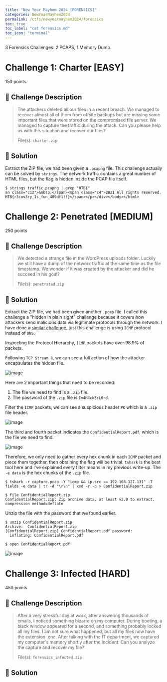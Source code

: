 ```yaml
---
title: "New Year Mayhem 2024 [FORENSICS]"
categories: NewYearMayhem2024
permalink: /ctfs/newyearmayhem2024/forensics
toc: true
toc_label: "cat forensics.md"
toc_icon: "terminal"
---
```

3 Forensics Challenges: 2 PCAPS, 1 Memory Dump.

# Challenge 1: Charter [EASY]
150 points

## 📁 Challenge Description

>The attackers deleted all our files in a recent breach. We managed to recover almost all of them from offsite backups but are missing some important files that were stored on the compromised file server. We managed to capture the traffic during the attack. Can you please help us with this situation and recover our files?
>
>File(s): `charter.zip`

## 🚩 Solution

Extract the ZIP file, we had been given a `.pcapng` file. This challenge actually can be solved by `strings`. The network traffic contains a great number of HTML files, but the flag is hidden inside the PCAP file itself.

```
$ strings traffic.pcapng | grep "HTB{"
an class="c12">&nbsp;</span><span class="c4">2021 All rights reserved. HTB{r3cov3ry_1s_fun_409df1!!}</span></p></div></body></html>
```

# Challenge 2: Penetrated [MEDIUM]
250 points

## 📁 Challenge Description

>We detected a strange file in the WordPress uploads folder. Luckily we still have a dump of the network traffic at the same time as the file timestamp. We wonder if it was created by the attacker and did he succeed in his goal?
>
>File(s): `penetrated.zip` 

## 🚩 Solution

Extract the ZIP file, we had been given another `.pcap` file. I called this challenge a "hidden in plain sight" challenge because it covers how attackers send malicious data via legitimate protocols through the network. I have done a [similar challenge](https://pikaroot.github.io/ctfs/codecombat2023/nightshiftendssoon), just this challenge is using `ICMP` protocol instead of `DNS`.

Inspecting the Protocol Hierarchy, `ICMP` packets have over 98.9% of packets.

Following `TCP Stream 8`, we can see a full action of how the attacker encapsulates the hidden file.

![image](https://github.com/pikaroot/pikaroot.github.io/assets/107750005/9d754b54-4829-47df-837e-bc413298d353)

Here are 2 important things that need to be recorded:
1. The file we need to find is a `.zip` file.
2. The password of the `.zip` file is `Im4H4ck3rL0rd`.

Filter the `ICMP` packets, we can see a suspicious header `PK` which is a `.zip` file header. 

![image](https://github.com/pikaroot/pikaroot.github.io/assets/107750005/303c060d-ebca-4ca8-b397-18ed9dae7910)

The third and fourth packet indicates the `ConfidentialReport.pdf`, which is the file we need to find.

![image](https://github.com/pikaroot/pikaroot.github.io/assets/107750005/9c04039d-22e8-4438-9f54-3002914a14e5)

Therefore, we only need to gather every hex chunk in each `ICMP` packet and piece them together, then obtaining the flag will be trivial. `tshark` is the best tool here and I've explained every filter means in my previous write-up. The `-e data` is the hex chunks of the `.zip` file.

```
$ tshark -r capture.pcap -Y "icmp && ip.src == 192.168.127.131" -T fields -e data | tr -d "\r\n" | xxd -r -p > ConfidentialReport.zip

$ file ConfidentialReport.zip
ConfidentialReport.zip: Zip archive data, at least v2.0 to extract, compression method=deflate
```

Unzip the file with the password that we found earlier.

```
$ unzip ConfidentialReport.zip 
Archive:  ConfidentialReport.zip
[ConfidentialReport.zip] ConfidentialReport.pdf password: 
  inflating: ConfidentialReport.pdf

$ open ConfidentialReport.pdf
```

![image](https://github.com/pikaroot/pikaroot.github.io/assets/107750005/273da095-f597-4e82-b040-d18743aa0c89)

# Challenge 3: Infected [HARD]
450 points

## 📁 Challenge Description

>After a very stressful day at work, after answering thousands of emails, I noticed something bizarre on my computer. During booting, a black window appeared for a second, and something probably locked all my files. I am not sure what happened, but all my files now have the extension .enc. After talking with the IT department, we captured my computer's memory shortly after the incident. Can you analyze the capture and recover my file?
>
>File(s): `forensics_infected.zip`

## 🚩 Solution

